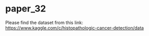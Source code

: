 # paper_32

Please find the dataset from this link: https://www.kaggle.com/c/histopathologic-cancer-detection/data

